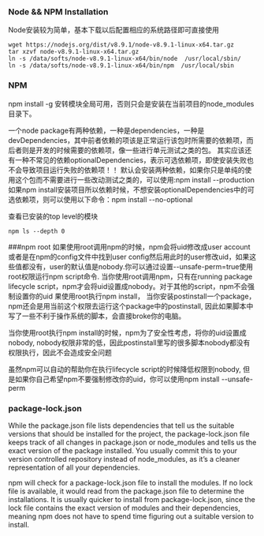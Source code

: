 ### Node && NPM Installation
Node安装较为简单，基本下载以后配置相应的系统路径即可直接使用
```
wget https://nodejs.org/dist/v8.9.1/node-v8.9.1-linux-x64.tar.gz
tar xzvf node-v8.9.1-linux-x64.tar.gz
ln -s /data/softs/node-v8.9.1-linux-x64/bin/node  /usr/local/sbin/
ln -s /data/softs/node-v8.9.1-linux-x64/bin/npm  /usr/local/sbin
```


### NPM 
npm install -g 安转模块全局可用，否则只会是安装在当前项目的node_modules
目录下。

一个node package有两种依赖，一种是dependencies，一种是devDependencies，其中前者依赖的项该是正常运行该包时所需要的依赖项，而后者则是开发的时候需要的依赖项，像一些进行单元测试之类的包。
其实应该还有一种不常见的依赖optionalDependencies，表示可选依赖项，即使安装失败也不会导致项目运行失败的依赖项！！
默认会安装两种依赖，如果你只是单纯的使用这个包而不需要进行一些改动测试之类的，可以使用:npm install --production
如果npm install安装项目所以依赖时候，不想安装optionalDependencies中的可选依赖项，则可以使用以下命令：npm install --no-optional

查看已安装的top level的模块
```
npm ls --depth 0
```

###npm root
如果使用root调用npm的时候，npm会将uid修改成user account或者是在npm的config文件中找到user config然后用此时的user修改uid，如果这些值都没有，user的默认值是nobody.你可以通过设置--unsafe-perm=true使用root权限运行npm script命令.
当你使用root调用npm，只有在running package lifecycle script，npm才会将uid设置成nobody。对于其他的script，npm不会强制设置你的uid
果使用root执行npm install， 当你安装postinstall一个package，npm还会是用当前这个权限去运行这个package中的postinstall, 因此如果脚本中写了一些不利于操作系统的脚本，会直接broke你的电脑。

当你使用root执行npm install的时候，npm为了安全性考虑，将你的uid设置成nobody, nobody权限非常的低，因此postinstall里写的很多脚本nobody都没有权限执行，因此不会造成安全问题

虽然npm可以自动的帮助你在执行lifecycle script的时候降低权限到nobody, 但是如果你自己希望npm不要强制修改你的uid，你可以使用npm install --unsafe-perm



### package-lock.json

While the package.json file lists dependencies that tell us the suitable versions that should be installed for the project, the package-lock.json file keeps track of all changes in package.json or node_modules and tells us the exact version of the package installed. You usually commit this to your version controlled repository instead of node_modules, as it’s a cleaner representation of all your dependencies.

npm will check for a package-lock.json file to install the modules. If no lock file is available, it would read from the package.json file to determine the installations. It is usually quicker to install from package-lock.json, since the lock file contains the exact version of modules and their dependencies, meaning npm does not have to spend time figuring out a suitable version to install.